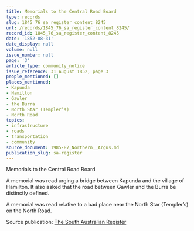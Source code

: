 ```yaml
---
title: Memorials to the Central Road Board
type: records
slug: 1845_76_sa_register_content_8245
url: /records/1845_76_sa_register_content_8245/
record_id: 1845_76_sa_register_content_8245
date: '1852-08-31'
date_display: null
volume: null
issue_number: null
page: '3'
article_type: community_notice
issue_reference: 31 August 1852, page 3
people_mentioned: []
places_mentioned:
- Kapunda
- Hamilton
- Gawler
- the Burra
- North Star (Templer’s)
- North Road
topics:
- infrastructure
- roads
- transportation
- community
source_document: 1985-87_Northern__Argus.md
publication_slug: sa-register
---
```


Memorials to the Central Road Board

A memorial was read urging a bridge between Kapunda and the village of Hamilton.  It also asked that the road between Gawler and the Burra be distinctly defined.

A memorial was read relative to a bad place near the North Star (Templer’s) on the North Road.

Source publication: [The South Australian Register](/publications/sa-register/)
